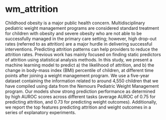 # wm_attrition

Childhood obesity is a major public health concern. Multidisciplinary pediatric weight management programs are considered standard treatment for children with obesity and severe obesity who are not able to be successfully managed in the primary care setting; however, high drop-out rates (referred to as attrition) are a major hurdle in delivering successful interventions. Predicting attrition patterns can help providers to reduce the attrition rates. Previous work has mainly focused on finding static predictors of attrition using statistical analysis methods. In this study, we present a machine learning model to predict a) the likelihood of attrition, and b) the change in body-mass index (BMI) percentile of children, at different time points after joining a weight management program. We use a five-year dataset containing the information related to around 4,550 children that we have compiled using data from the Nemours Pediatric Weight Management program. Our models show strong prediction performance as determined by high AUROC scores across different tasks (average AUROC of 0.75 for predicting attrition, and 0.73 for predicting weight outcomes). Additionally, we report the top features predicting attrition and weight outcomes in a series of explanatory experiments.
